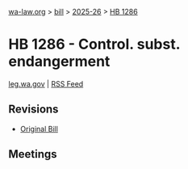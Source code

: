 [wa-law.org](/) > [bill](/bill/) > [2025-26](/bill/2025-26/) > [HB 1286](/bill/2025-26/hb/1286/)

# HB 1286 - Control. subst. endangerment
[leg.wa.gov](https://app.leg.wa.gov/billsummary?BillNumber=1286&Year=2025&Initiative=false) | [RSS Feed](./rss.xml)

## Revisions
* [Original Bill](1/)

## Meetings